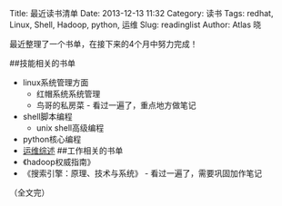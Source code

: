 Title: 最近读书清单
Date: 2013-12-13 11:32
Category: 读书
Tags: redhat, Linux, Shell, Hadoop, python, 运维
Slug: readinglist
Author: Atlas 晓

最近整理了一个书单，在接下来的4个月中努力完成！

##技能相关的书单
* linux系统管理方面
	* 红帽系统系统管理
	* 鸟哥的私房菜 - 看过一遍了，重点地方做笔记
* shell脚本编程
	* unix shell高级编程
* python核心编程
* [运维综述](http://www.itkoala.com)
##工作相关的书单
* 《hadoop权威指南》
* 《搜索引擎：原理、技术与系统》 - 看过一遍了，需要巩固加作笔记


（全文完） 

